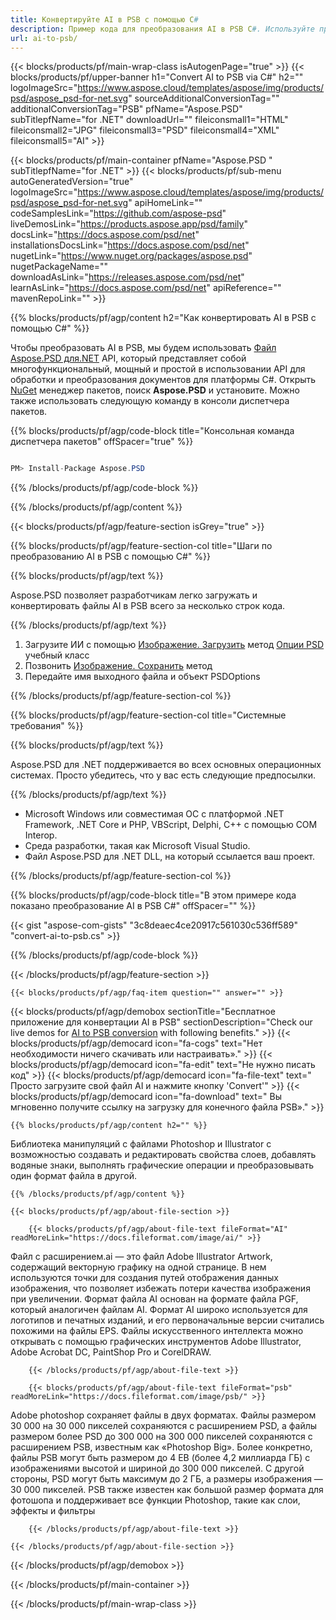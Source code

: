 ```yaml
---
title: Конвертируйте AI в PSB с помощью C#
description: Пример кода для преобразования AI в PSB C#. Используйте пример кода API для пакетного преобразования файлов AI в PSB в VB.NET, ASP.Net или любом приложении на основе .NET.
url: ai-to-psb/
---
```


{{< blocks/products/pf/main-wrap-class isAutogenPage="true" >}}
{{< blocks/products/pf/upper-banner h1="Convert AI to PSB via C#" h2="" logoImageSrc="https://www.aspose.cloud/templates/aspose/img/products/psd/aspose_psd-for-net.svg" sourceAdditionalConversionTag="" additionalConversionTag="PSB" pfName="Aspose.PSD" subTitlepfName="for .NET" downloadUrl="" fileiconsmall1="HTML" fileiconsmall2="JPG" fileiconsmall3="PSD" fileiconsmall4="XML" fileiconsmall5="AI" >}}

{{< blocks/products/pf/main-container pfName="Aspose.PSD " subTitlepfName="for .NET" >}}
{{< blocks/products/pf/sub-menu autoGeneratedVersion="true" logoImageSrc="https://www.aspose.cloud/templates/aspose/img/products/psd/aspose_psd-for-net.svg" apiHomeLink="" codeSamplesLink="https://github.com/aspose-psd" liveDemosLink="https://products.aspose.app/psd/family" docsLink="https://docs.aspose.com/psd/net" installationsDocsLink="https://docs.aspose.com/psd/net" nugetLink="https://www.nuget.org/packages/aspose.psd" nugetPackageName="" downloadAsLink="https://releases.aspose.com/psd/net" learnAsLink="https://docs.aspose.com/psd/net" apiReference="" mavenRepoLink="" >}}

{{% blocks/products/pf/agp/content h2="Как конвертировать AI в PSB с помощью C#" %}}

Чтобы преобразовать AI в PSB, мы будем использовать <a href="/psd/{{< lang-code >}}net">Файл Aspose.PSD для.NET</a> API, который представляет собой многофункциональный, мощный и простой в использовании API для обработки и преобразования документов для платформы C#. Открыть <a href="https://www.nuget.org/packages/aspose.psd">NuGet</a> менеджер пакетов, поиск <b>Aspose.PSD</b> и установите. Можно также использовать следующую команду в консоли диспетчера пакетов.

{{% blocks/products/pf/agp/code-block title="Консольная команда диспетчера пакетов" offSpacer="true" %}}

```cs

PM> Install-Package Aspose.PSD

```

{{% /blocks/products/pf/agp/code-block %}}

{{% /blocks/products/pf/agp/content %}}

{{< blocks/products/pf/agp/feature-section isGrey="true" >}}

{{% blocks/products/pf/agp/feature-section-col title="Шаги по преобразованию AI в PSB с помощью C#" %}}

{{% blocks/products/pf/agp/text %}}

 Aspose.PSD позволяет разработчикам легко загружать и конвертировать файлы AI в PSB всего за несколько строк кода.

{{% /blocks/products/pf/agp/text %}}

1. Загрузите ИИ с помощью [Изображение. Загрузить](https://apireference.aspose.com/psd/net/aspose.psd/image/methods/load/index) метод
 [Опции PSD](https://apireference.aspose.com/psd/net/aspose.psd.imageoptions/PsdOptions) учебный класс
1. Позвонить [Изображение. Сохранить](https://apireference.aspose.com/psd/net/aspose.psd/image/methods/save/index) метод
1. Передайте имя выходного файла и объект PSDOptions

{{% /blocks/products/pf/agp/feature-section-col %}}

{{% blocks/products/pf/agp/feature-section-col title="Системные требования" %}}

{{% blocks/products/pf/agp/text %}}

 Aspose.PSD для .NET поддерживается во всех основных операционных системах. Просто убедитесь, что у вас есть следующие предпосылки.

{{% /blocks/products/pf/agp/text %}}

- Microsoft Windows или совместимая ОС с платформой .NET Framework, .NET Core и PHP, VBScript, Delphi, C++ с помощью COM Interop.
- Среда разработки, такая как Microsoft Visual Studio.
- Файл Aspose.PSD для .NET DLL, на который ссылается ваш проект.

{{% /blocks/products/pf/agp/feature-section-col %}}

{{% blocks/products/pf/agp/code-block title="В этом примере кода показано преобразование AI в PSB C#" offSpacer="" %}}

{{< gist "aspose-com-gists" "3c8deaec4ce20917c561030c536ff589" "convert-ai-to-psb.cs" >}}

{{% /blocks/products/pf/agp/code-block %}}

{{< /blocks/products/pf/agp/feature-section >}}

    {{< blocks/products/pf/agp/faq-item question="" answer="" >}}
 

<!-- aboutfile Starts -->

{{< blocks/products/pf/agp/demobox sectionTitle="Бесплатное приложение для конвертации AI в PSB" sectionDescription="Check our live demos for [AI to PSB conversion](https://products.aspose.app/psd/conversion/ai-to-psb) with following benefits." >}}
        {{< blocks/products/pf/agp/democard icon="fa-cogs" text="Нет необходимости ничего скачивать или настраивать»." >}}
        {{< blocks/products/pf/agp/democard icon="fa-edit" text="Не нужно писать код" >}}
        {{< blocks/products/pf/agp/democard icon="fa-file-text" text=" Просто загрузите свой файл AI и нажмите кнопку \'Convert\'" >}}
        {{< blocks/products/pf/agp/democard icon="fa-download" text=" Вы мгновенно получите ссылку на загрузку для конечного файла PSB»." >}}

    {{% blocks/products/pf/agp/content h2="" %}}

Библиотека манипуляций с файлами Photoshop и Illustrator с возможностью создавать и редактировать свойства слоев, добавлять водяные знаки, выполнять графические операции и преобразовывать один формат файла в другой.



    {{% /blocks/products/pf/agp/content %}}

    {{< blocks/products/pf/agp/about-file-section >}}

        {{< blocks/products/pf/agp/about-file-text fileFormat="AI" readMoreLink="https://docs.fileformat.com/image/ai/" >}}
Файл с расширением.ai — это файл Adobe Illustrator Artwork, содержащий векторную графику на одной странице. В нем используются точки для создания путей отображения данных изображения, что позволяет избежать потери качества изображения при увеличении. Формат файла AI основан на формате файла PGF, который аналогичен файлам AI. Формат AI широко используется для логотипов и печатных изданий, и его первоначальные версии считались похожими на файлы EPS. Файлы искусственного интеллекта можно открывать с помощью графических инструментов Adobe Illustrator, Adobe Acrobat DC, PaintShop Pro и CorelDRAW.

        {{< /blocks/products/pf/agp/about-file-text >}}

        {{< blocks/products/pf/agp/about-file-text fileFormat="psb" readMoreLink="https://docs.fileformat.com/image/psb/" >}}
Adobe photoshop сохраняет файлы в двух форматах. Файлы размером 30 000 на 30 000 пикселей сохраняются с расширением PSD, а файлы размером более PSD до 300 000 на 300 000 пикселей сохраняются с расширением PSB, известным как «Photoshop Big». Более конкретно, файлы PSB могут быть размером до 4 EB (более 4,2 миллиарда ГБ) с изображениями высотой и шириной до 300 000 пикселей. С другой стороны, PSD могут быть максимум до 2 ГБ, а размеры изображения — 30 000 пикселей. PSB также известен как большой размер формата для фотошопа и поддерживает все функции Photoshop, такие как слои, эффекты и фильтры

        {{< /blocks/products/pf/agp/about-file-text >}}

    {{< /blocks/products/pf/agp/about-file-section >}}

{{< /blocks/products/pf/agp/demobox >}}

<!-- aboutfile Ends -->



{{< /blocks/products/pf/main-container >}}
    
{{< /blocks/products/pf/main-wrap-class >}}
